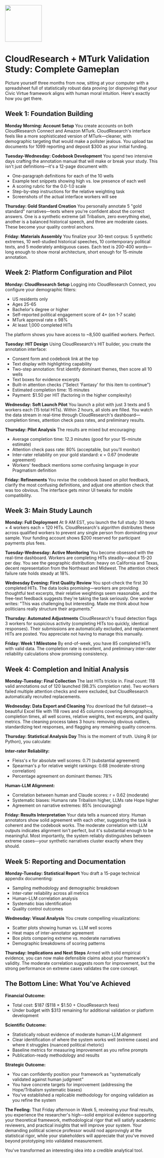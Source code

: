 <img src="https://r2cdn.perplexity.ai/pplx-full-logo-primary-dark%402x.png" class="logo" width="120"/>

# CloudResearch + MTurk Validation Study: Complete Gameplan

Picture yourself three months from now, sitting at your computer with a spreadsheet full of statistically robust data proving (or disproving) that your Civic Virtue framework aligns with human moral intuition. Here's exactly how you get there.

## **Week 1: Foundation Building**

**Monday Morning: Account Setup**
You create accounts on both CloudResearch Connect and Amazon MTurk. CloudResearch's interface feels like a more sophisticated version of MTurk—cleaner, with demographic targeting that would make a pollster jealous. You upload tax documents for 1099 reporting and deposit \$300 as your initial funding.

**Tuesday-Wednesday: Codebook Development**
You spend two intensive days crafting the annotation manual that will make or break your study. This isn't just definitions—it's a 12-page document with:

- One-paragraph definitions for each of the 10 wells
- Example text snippets showing high vs. low presence of each well
- A scoring rubric for the 0.0-1.0 scale
- Step-by-step instructions for the relative weighting task
- Screenshots of the actual interface workers will see

**Thursday: Gold Standard Creation**
You personally annotate 5 "gold standard" narratives—texts where you're confident about the correct answers. One is a synthetic extreme (all Tribalism, zero everything else), another is a balanced historical speech, and three are moderate cases. These become your quality control anchors.

**Friday: Materials Assembly**
You finalize your 30-text corpus: 5 synthetic extremes, 10 well-studied historical speeches, 10 contemporary political texts, and 5 moderately ambiguous cases. Each text is 200-400 words—long enough to show moral architecture, short enough for 15-minute annotation.

## **Week 2: Platform Configuration and Pilot**

**Monday: CloudResearch Setup**
Logging into CloudResearch Connect, you configure your demographic filters:

- US residents only
- Ages 25-65
- Bachelor's degree or higher
- Self-reported political engagement score of 4+ (on 1-7 scale)
- MTurk approval rate ≥ 98%
- At least 1,000 completed HITs

The platform shows you have access to ~8,500 qualified workers. Perfect.

**Tuesday: HIT Design**
Using CloudResearch's HIT builder, you create the annotation interface:

- Consent form and codebook link at the top
- Text display with highlighting capability
- Two-step annotation: first identify dominant themes, then score all 10 wells
- Text boxes for evidence excerpts
- Built-in attention checks ("Select 'Fantasy' for this item to continue")
- Estimated completion time: 15 minutes
- Payment: \$1.50 per HIT (factoring in the higher complexity)

**Wednesday: Soft Launch Pilot**
You launch a pilot with just 3 texts and 5 workers each (15 total HITs). Within 2 hours, all slots are filled. You watch the data stream in real-time through CloudResearch's dashboard—completion times, attention check pass rates, and preliminary results.

**Thursday: Pilot Analysis**
The results are mixed but encouraging:

- Average completion time: 12.3 minutes (good for your 15-minute estimate)
- Attention check pass rate: 80% (acceptable, but you'll monitor)
- Inter-rater reliability on your gold standard: κ = 0.67 (moderate agreement)
- Workers' feedback mentions some confusing language in your Pragmatism definition

**Friday: Refinements**
You revise the codebook based on pilot feedback, clarify the most confusing definitions, and adjust one attention check that was too obvious. The interface gets minor UI tweaks for mobile compatibility.

## **Week 3: Main Study Launch**

**Monday: Full Deployment**
At 9 AM EST, you launch the full study: 30 texts × 4 workers each = 120 HITs. CloudResearch's algorithm distributes these across qualified workers to prevent any single person from dominating your sample. Your funding account shows \$200 reserved for participant payments plus fees.

**Tuesday-Wednesday: Active Monitoring**
You become obsessed with the real-time dashboard. Workers are completing HITs steadily—about 15-20 per day. You see the geographic distribution: heavy on California and Texas, decent representation from the Northeast and Midwest. The attention check failure rate holds steady at 18%.

**Wednesday Evening: First Quality Review**
You spot-check the first 30 completed HITs. The data looks promising—workers are providing thoughtful text excerpts, their relative weightings seem reasonable, and the free-text feedback suggests they're taking the task seriously. One worker writes: "This was challenging but interesting. Made me think about how politicians really structure their arguments."

**Thursday: Automated Adjustments**
CloudResearch's fraud detection flags 3 workers for suspicious activity (completing HITs too quickly, identical responses). Their submissions are automatically excluded, and replacement HITs are posted. You appreciate not having to manage this manually.

**Friday: Week 1 Milestone**
By end-of-week, you have 85 completed HITs with valid data. The completion rate is excellent, and preliminary inter-rater reliability calculations show promising consistency.

## **Week 4: Completion and Initial Analysis**

**Monday-Tuesday: Final Collection**
The last HITs trickle in. Final count: 118 valid annotations out of 120 launched (98.3% completion rate). Two workers failed multiple attention checks and were excluded, but CloudResearch automatically recruited replacements.

**Wednesday: Data Export and Cleaning**
You download the full dataset—a beautiful Excel file with 118 rows and 45 columns covering demographics, completion times, all well scores, relative weights, text excerpts, and quality metrics. The cleaning process takes 3 hours: removing obvious outliers, standardizing text responses, and flagging any remaining quality concerns.

**Thursday: Statistical Analysis Day**
This is the moment of truth. Using R (or Python), you calculate:

**Inter-rater Reliability:**

- Fleiss's κ for absolute well scores: 0.71 (substantial agreement)
- Spearman's ρ for relative weight rankings: 0.68 (moderate-strong correlation)
- Percentage agreement on dominant themes: 78%

**Human-LLM Alignment:**

- Correlation between human and Claude scores: r = 0.62 (moderate)
- Systematic biases: Humans rate Tribalism higher, LLMs rate Hope higher
- Agreement on narrative extremes: 85% (encouraging)

**Friday: Results Interpretation**
Your data tells a nuanced story. Human annotators show solid agreement with each other, suggesting the task is coherent and the codebook works. The moderate correlation with LLM outputs indicates alignment isn't perfect, but it's substantial enough to be meaningful. Most importantly, the system reliably distinguishes between extreme cases—your synthetic narratives cluster exactly where they should.

## **Week 5: Reporting and Documentation**

**Monday-Tuesday: Statistical Report**
You draft a 15-page technical appendix documenting:

- Sampling methodology and demographic breakdown
- Inter-rater reliability across all metrics
- Human-LLM correlation analysis
- Systematic bias identification
- Quality control outcomes

**Wednesday: Visual Analysis**
You create compelling visualizations:

- Scatter plots showing human vs. LLM well scores
- Heat maps of inter-annotator agreement
- Box plots comparing extreme vs. moderate narratives
- Demographic breakdowns of scoring patterns

**Thursday: Implications and Next Steps**
Armed with solid empirical evidence, you can now make defensible claims about your framework's validity. The moderate correlation suggests room for improvement, but the strong performance on extreme cases validates the core concept.

## **The Bottom Line: What You've Achieved**

**Financial Outcome:**

- Total cost: \$187 (\$118 × \$1.50 + CloudResearch fees)
- Under budget with \$313 remaining for additional validation or platform development

**Scientific Outcome:**

- Statistically robust evidence of moderate human-LLM alignment
- Clear identification of where the system works well (extreme cases) and where it struggles (nuanced political rhetoric)
- Baseline metrics for measuring improvement as you refine prompts
- Publication-ready methodology and results

**Strategic Outcome:**

- You can confidently position your framework as "systematically validated against human judgment"
- You have concrete targets for improvement (addressing the Hope/Tribalism systematic biases)
- You've established a replicable methodology for ongoing validation as you refine the system

**The Feeling:**
That Friday afternoon in Week 5, reviewing your final results, you experience the researcher's high—solid empirical evidence supporting your theoretical framework, methodological rigor that will satisfy academic reviewers, and practical insights that will improve your system. Your demanding political science professor would nod approvingly at the statistical rigor, while your stakeholders will appreciate that you've moved beyond prototyping into validated measurement.

You've transformed an interesting idea into a credible analytical tool.

